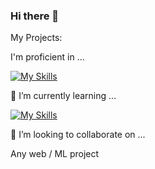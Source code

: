 ### Hi there 👋

My Projects:


I'm proficient in ...

[![My Skills](https://skillicons.dev/icons?i=react,js,django,python,springboot,java,html,css)](https://skillicons.dev)

🌱 I’m currently learning ...

[![My Skills](https://skillicons.dev/icons?i=angular,lua)](https://skillicons.dev)

👯 I’m looking to collaborate on ...

Any web / ML project

<!--
**alenba2/alenba2** is a ✨ _special_ ✨ repository because its `README.md` (this file) appears on your GitHub profile.

Here are some ideas to get you started:



- 🔭 I’m currently working on ...
- 🌱 I’m currently learning ...
- 👯 I’m looking to collaborate on ...
- 🤔 I’m looking for help with ...
- 💬 Ask me about ...
- 📫 How to reach me: ...
- 😄 Pronouns: ...
- ⚡ Fun fact: ...
-->
